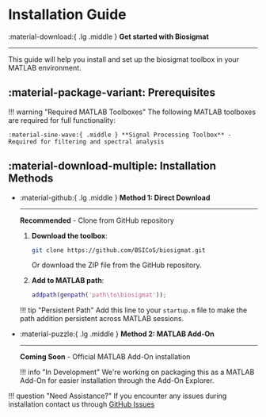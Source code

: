 # Installation Guide

<div class="result" markdown>

:material-download:{ .lg .middle } **Get started with Biosigmat**

---

This guide will help you install and set up the biosigmat toolbox in your MATLAB environment.

</div>

## :material-package-variant: Prerequisites

!!! warning "Required MATLAB Toolboxes"
    The following MATLAB toolboxes are required for full functionality:

    :material-sine-wave:{ .middle } **Signal Processing Toolbox** - Required for filtering and spectral analysis

## :material-download-multiple: Installation Methods

<div class="grid cards" markdown>

-   :material-github:{ .lg .middle } **Method 1: Direct Download**

    ---

    **Recommended** - Clone from GitHub repository

    1. **Download the toolbox**:
       ```bash
       git clone https://github.com/BSICoS/biosigmat.git
       ```
       
       Or download the ZIP file from the GitHub repository.

    2. **Add to MATLAB path**:
       ```matlab
       addpath(genpath('path\to\biosigmat'));
       ```

    !!! tip "Persistent Path"
        Add this line to your `startup.m` file to make the path addition persistent across MATLAB sessions.

-   :material-puzzle:{ .lg .middle } **Method 2: MATLAB Add-On**

    ---

    **Coming Soon** - Official MATLAB Add-On installation

    !!! info "In Development"
        We're working on packaging this as a MATLAB Add-On for easier installation through the Add-On Explorer.

</div>

!!! question "Need Assistance?"
   If you encounter any issues during installation contact us through [GitHub Issues](https://github.com/BSICoS/biosigmat/issues)